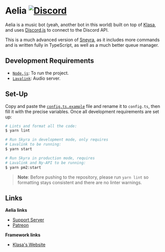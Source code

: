 # Aelia [![Discord](https://discordapp.com/api/guilds/254360814063058944/embed.png)](https://skyra.pw/join)

Aelia is a music bot (yeah, another bot in this world) built on top of [Klasa](https://github.com/dirigeants/klasa/),
and uses [Discord.js](https://github.com/discordjs/discord.js) to connect to the Discord API.

This is a much advanced version of [Sneyra], as it includes more commands and is written fully in TypeScript, as well as
a much better queue manager.

[Sneyra]: https://github.com/kyranet/Sneyra

## Development Requirements

- [`Node.js`]: To run the project.
- [`Lavalink`]: Audio server.

[`Node.js`]: https://nodejs.org/en/download/current/
[`Lavalink`]: https://github.com/Frederikam/Lavalink

## Set-Up

Copy and paste the [`config.ts.example`] file and rename it to `config.ts`, then fill it with the precise variables.
Once all development requirements are set up:

```bash
# Lints and format all the code:
$ yarn lint

# Run Skyra in development mode, only requires
# Lavalink to be running:
$ yarn start

# Run Skyra in production mode, requires
# Lavalink and Ny-API to be running:
$ yarn pm2:start
```

> **Note**: Before pushing to the repository, please run `yarn lint` so formatting stays consistent and there are no
linter warnings.

[`config.ts.example`]: /config.ts.example

## Links

**Aelia links**

- [Support Server](https://skyra.pw/join)
- [Patreon](https://www.patreon.com/kyranet)

**Framework links**

- [Klasa's Website](https://klasa.js.org)
